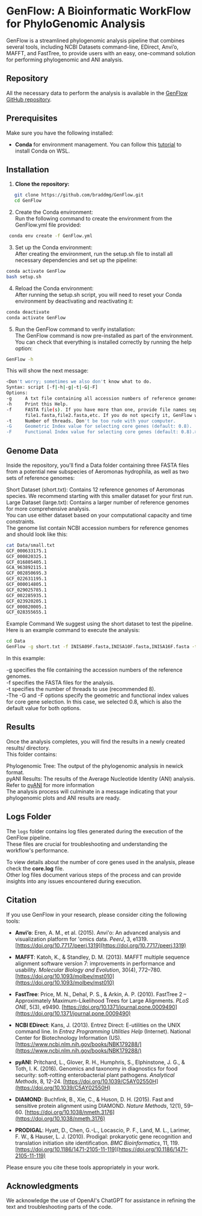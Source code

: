 # GenFlow: A Bioinformatic WorkFlow for PhyloGenomic Analysis

GenFlow is a streamlined phylogenomic analysis pipeline that combines several tools, including NCBI Datasets command-line, EDirect, Anvi’o, MAFFT, and FastTree, to provide users with an easy, one-command solution for performing phylogenomic and ANI analysis.

## Repository
All the necessary data to perform the analysis is available in the [GenFlow GitHub repository](https://github.com/braddmg/GenFlow).

## Prerequisites

Make sure you have the following installed:
- **Conda** for environment management. You can follow this  [tutorial](https://braddmg.github.io/GenPro/Preparacion-de-ambiente-linux/) to install Conda on WSL. 

## Installation

1. **Clone the repository:**
```bash
   git clone https://github.com/braddmg/GenFlow.git
   cd GenFlow
```
2. Create the Conda environment: <br>
   Run the following command to create the environment from the GenFlow.yml file provided:
```bash
 conda env create -f GenFlow.yml
```
3. Set up the Conda environment:<br>
After creating the environment, run the setup.sh file to install all necessary dependencies and set up the pipeline:
```bash
conda activate GenFlow
bash setup.sh
```
4. Reload the Conda environment:<br>
   After running the setup.sh script, you will need to reset your Conda environment by deactivating and reactivating it:
```bash
conda deactivate
conda activate GenFlow
```
5. Run the GenFlow command to verify installation:<br>
   The GenFlow command is now pre-installed as part of the environment. You can check that everything is installed correctly by running the help option:
```bash
GenFlow -h
```
This will show the next message:
```bash
<Don't worry; sometimes we also don't know what to do. 
Syntax: script [-f|-h|-g|-t|-G|-F] 
Options: 
-g     A txt file containing all accession numbers of reference genomes (default: genomes.txt) 
-h     Print this Help. 
-f     FASTA file(s). If you have more than one, provide file names separated by coma: 
       file1.fasta,file2.fasta,etc. If you do not specify it, GenFlow will use all fasta in the folder.
-t     Number of threads. Don't be too rude with your computer. 
-G     Geometric Index value for selecting core genes (default: 0.8).
-F     Functional Index value for selecting core genes (default: 0.8).>
```
## Genome Data
Inside the repository, you'll find a Data folder containing three FASTA files from a potential new subspecies of Aeromonas hydrophila, as well as two sets of reference genomes:

Short Dataset (short.txt): Contains 12 reference genomes of Aeromonas species. We recommend starting with this smaller dataset for your first run.<br>
Large Dataset (large.txt): Contains a larger number of reference genomes for more comprehensive analysis.<br>
You can use either dataset based on your computational capacity and time constraints.<br>
The genome list contain NCBI accession numbers for reference genomes and should look like this:<br>
```bash
cat Data/small.txt
GCF_000633175.1
GCF_000820325.1
GCF_016805405.1
GCA_963892115.1
GCF_002850695.3
GCF_022631195.1
GCF_000014805.1
GCF_029025785.1
GCF_002285935.1
GCF_023920205.1
GCF_000820005.1
GCF_028355655.1
```
Example Command
We suggest using the short dataset to test the pipeline. <br>
Here is an example command to execute the analysis:
```bash
cd Data
GenFlow -g short.txt -f INISA09F.fasta,INISA10F.fasta,INISA16F.fasta -t 8 -G 0.8 -F 0.8
```
In this example:

-g specifies the file containing the accession numbers of the reference genomes. <br>
-f specifies the FASTA files for the analysis. <br>
-t specifies the number of threads to use (recommended 8). <br>
-The -G and -F options specify the geometric and functional index values for core gene selection. In this case, we selected 0.8, which is also the default value for both options.

## Results
Once the analysis completes, you will find the results in a newly created results/ directory. <br>
This folder contains:

Phylogenomic Tree: The output of the phylogenomic analysis in newick format. <br>
pyANI Results: The results of the Average Nucleotide Identity (ANI) analysis. Refer to [pyANI](https://github.com/widdowquinn/pyani) for more information <br>
The analysis process will culminate in a message indicating that your phylogenomic plots and ANI results are ready. <br>

## Logs Folder
The `logs` folder contains log files generated during the execution of the GenFlow pipeline. <br>
These files are crucial for troubleshooting and understanding the workflow's performance. 

To view details about the number of core genes used in the analysis, please check the **core.log** file.<br>
Other log files document various steps of the process and can provide insights into any issues encountered during execution.

## Citation

If you use GenFlow in your research, please consider citing the following tools:

- **Anvi’o**: Eren, A. M., et al. (2015). Anvi'o: An advanced analysis and visualization platform for 'omics data. *PeerJ*, 3, e1319. [https://doi.org/10.7717/peerj.1319](https://doi.org/10.7717/peerj.1319)

- **MAFFT**: Katoh, K., & Standley, D. M. (2013). MAFFT multiple sequence alignment software version 7: improvements in performance and usability. *Molecular Biology and Evolution*, 30(4), 772–780. [https://doi.org/10.1093/molbev/mst010](https://doi.org/10.1093/molbev/mst010)

- **FastTree**: Price, M. N., Dehal, P. S., & Arkin, A. P. (2010). FastTree 2 – Approximately Maximum-Likelihood Trees for Large Alignments. *PLoS ONE*, 5(3), e9490. [https://doi.org/10.1371/journal.pone.0009490](https://doi.org/10.1371/journal.pone.0009490)

- **NCBI EDirect**: Kans, J. (2013). Entrez Direct: E-utilities on the UNIX command line. In *Entrez Programming Utilities Help* (Internet). National Center for Biotechnology Information (US). [https://www.ncbi.nlm.nih.gov/books/NBK179288/](https://www.ncbi.nlm.nih.gov/books/NBK179288/)

- **pyANI**: Pritchard, L., Glover, R. H., Humphris, S., Elphinstone, J. G., & Toth, I. K. (2016). Genomics and taxonomy in diagnostics for food security: soft-rotting enterobacterial plant pathogens. *Analytical Methods*, 8, 12-24. [https://doi.org/10.1039/C5AY02550H](https://doi.org/10.1039/C5AY02550H)

- **DIAMOND**: Buchfink, B., Xie, C., & Huson, D. H. (2015). Fast and sensitive protein alignment using DIAMOND. *Nature Methods*, 12(1), 59–60. [https://doi.org/10.1038/nmeth.3176](https://doi.org/10.1038/nmeth.3176)

- **PRODIGAL**: Hyatt, D., Chen, G.-L., Locascio, P. F., Land, M. L., Larimer, F. W., & Hauser, L. J. (2010). Prodigal: prokaryotic gene recognition and translation initiation site identification. *BMC Bioinformatics*, 11, 119. [https://doi.org/10.1186/1471-2105-11-119](https://doi.org/10.1186/1471-2105-11-119)

Please ensure you cite these tools appropriately in your work.

## Acknowledgments

We acknowledge the use of OpenAI's ChatGPT for assistance in refining the text and troubleshooting parts of the code.

